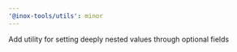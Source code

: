 ```yaml
---
'@inox-tools/utils': minor
---
```


Add utility for setting deeply nested values through optional fields
